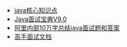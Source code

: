 * [java核心知识点](interview/java核心知识点.md)
* [Java面试宝典V9.0](interview/Java面试宝典V9.0.md)
* [阿里内部10万字总结java面试题和答案](interview/阿里内部10万字总结java面试题和答案.md)
* [高手面试文档](interview/高手面试文档.md)
